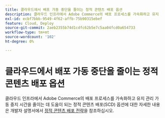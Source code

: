 ```yaml
---
title: 클라우드에서 배포 가동 중단을 줄이는 정적 콘텐츠 배포 옵션
description: 클라우드 인프라에서 Adobe Commerce의 배포 프로세스를 가속화하고 유지 관리 가동 중단을 줄이는 데 도움이 되는 정적 콘텐츠 배포(SCD) 옵션에 대한 자세한 내용은 개발자 설명서에서 [정적 콘텐츠 배포 전략](https://experienceleague.adobe.com/ko/docs/commerce-cloud-service/user-guide/develop/deploy/static-content)을 참조하십시오.
exl-id: ecbf7bbb-9549-4f62-affb-75b90315ebef
feature: Cloud, Deploy
source-git-commit: 2aeb2355b74d1cdfc62b5e7c5aa04fcd0a654733
workflow-type: tm+mt
source-wordcount: '102'
ht-degree: 0%

---
```


# 클라우드에서 배포 가동 중단을 줄이는 정적 콘텐츠 배포 옵션

클라우드 인프라에서 Adobe Commerce의 배포 프로세스를 가속화하고 유지 관리 가동 중지 시간을 줄이는 데 도움이 되는 정적 콘텐츠 배포(SCD) 옵션에 대한 자세한 내용은 개발자 설명서에서 [정적 콘텐츠 배포 전략](https://experienceleague.adobe.com/ko/docs/commerce-cloud-service/user-guide/develop/deploy/static-content)을 참조하십시오.
